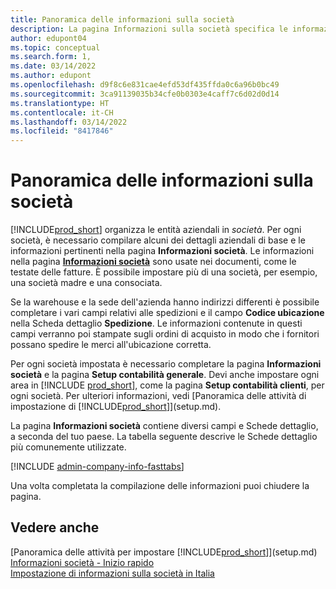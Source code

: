 ```yaml
---
title: Panoramica delle informazioni sulla società
description: La pagina Informazioni sulla società specifica le informazioni di base per un'entità aziendale, come nome, indirizzi e informazioni sulla spedizione.
author: edupont04
ms.topic: conceptual
ms.search.form: 1,
ms.date: 03/14/2022
ms.author: edupont
ms.openlocfilehash: d9f8c6e831cae4efd53df435ffda0c6a96b0bc49
ms.sourcegitcommit: 3ca91139035b34cfe0b0303e4caff7c6d02d0d14
ms.translationtype: HT
ms.contentlocale: it-CH
ms.lasthandoff: 03/14/2022
ms.locfileid: "8417846"
---
```

# <a name="company-information-overview"></a>Panoramica delle informazioni sulla società

[!INCLUDE[prod_short](includes/prod_short.md)] organizza le entità aziendali in *società*. Per ogni società, è necessario compilare alcuni dei dettagli aziendali di base e le informazioni pertinenti nella pagina **Informazioni società**. Le informazioni nella pagina [**Informazioni società**](https://businesscentral.dynamics.com/?page=1) sono usate nei documenti, come le testate delle fatture. È possibile impostare più di una società, per esempio, una società madre e una consociata.  

Se la warehouse e la sede dell'azienda hanno indirizzi differenti è possibile completare i vari campi relativi alle spedizioni e il campo **Codice ubicazione** nella Scheda dettaglio **Spedizione**. Le informazioni contenute in questi campi verranno poi stampate sugli ordini di acquisto in modo che i fornitori possano spedire le merci all'ubicazione corretta.  

Per ogni società impostata è necessario completare la pagina **Informazioni società** e la pagina **Setup contabilità generale**. Devi anche impostare ogni area in [!INCLUDE [prod_short](includes/prod_short.md)], come la pagina **Setup contabilità clienti**, per ogni società. Per ulteriori informazioni, vedi [Panoramica delle attività di impostazione di [!INCLUDE[prod_short](includes/prod_short.md)]](setup.md).  

La pagina **Informazioni società** contiene diversi campi e Schede dettaglio, a seconda del tuo paese. La tabella seguente descrive le Schede dettaglio più comunemente utilizzate.

[!INCLUDE [admin-company-info-fasttabs](includes/admin-company-info-fasttabs.md)]

Una volta completata la compilazione delle informazioni puoi chiudere la pagina.  

## <a name="see-also"></a>Vedere anche

[Panoramica delle attività per impostare [!INCLUDE[prod_short](includes/prod_short.md)]](setup.md)  
[Informazioni società - Inizio rapido](quick-start-company-information.md)  
[Impostazione di informazioni sulla società in Italia](LocalFunctionality/Italy/how-to-set-up-company-information.md)  

